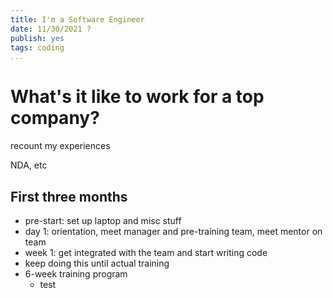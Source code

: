 ```yaml
---
title: I'm a Software Engineer
date: 11/30/2021 ?
publish: yes
tags: coding
...
```


# What's it like to work for a top company?

recount my experiences

NDA, etc

## First three months

- pre-start: set up laptop and misc stuff
- day 1: orientation, meet manager and pre-training team, meet mentor on team
- week 1: get integrated with the team and start writing code
- keep doing this until actual training
- 6-week training program
  - test
